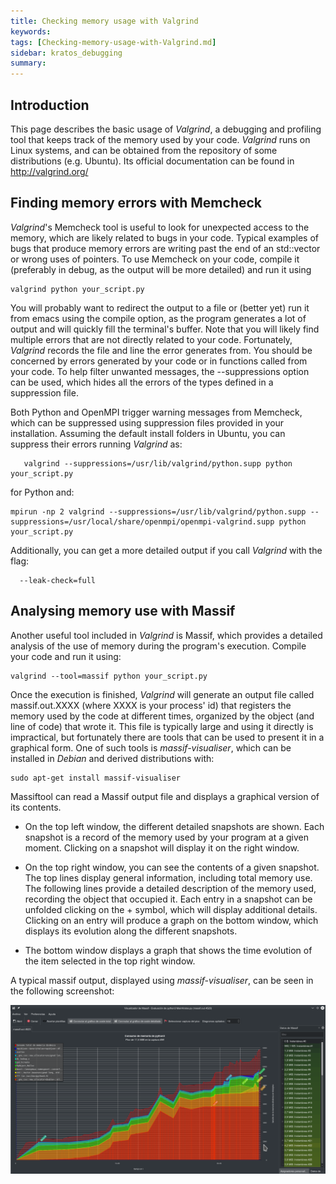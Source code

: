 ```yaml
---
title: Checking memory usage with Valgrind
keywords: 
tags: [Checking-memory-usage-with-Valgrind.md]
sidebar: kratos_debugging
summary: 
---
```



## Introduction

This page describes the basic usage of _Valgrind_, a debugging and profiling tool that keeps track of the memory used by your code. _Valgrind_ runs on Linux systems, and can be obtained from the repository of some distributions (e.g. Ubuntu). Its official documentation can be found in http://valgrind.org/

##  Finding memory errors with Memcheck 

_Valgrind_'s Memcheck tool is useful to look for unexpected access to the memory, which are likely related to bugs in your code. Typical examples of bugs that produce memory errors are writing past the end of an std::vector or wrong uses of pointers. To use Memcheck on your code, compile it (preferably in debug, as the output will be more detailed) and run it using 

    valgrind python your_script.py

You will probably want to redirect the output to a file or (better yet) run it from emacs using the compile option, as the program generates a lot of output and will quickly fill the terminal's buffer. Note that you will likely find multiple errors that are not directly related to your code. Fortunately, _Valgrind_ records the file and line the error generates from. You should be concerned by errors generated by your code or in functions called from your code. To help filter unwanted messages, the --suppressions option can be used, which hides all the errors of the types defined in a suppression file.

Both Python and OpenMPI trigger warning messages from Memcheck, which can be suppressed using suppression files provided in your installation. Assuming the default install folders in Ubuntu, you can suppress their errors running _Valgrind_ as:

       valgrind --suppressions=/usr/lib/valgrind/python.supp python your_script.py

for Python and:

    mpirun -np 2 valgrind --suppressions=/usr/lib/valgrind/python.supp --suppressions=/usr/local/share/openmpi/openmpi-valgrind.supp python your_script.py
 
 Additionally, you can get a more detailed output if you call _Valgrind_ with the flag:
 
      --leak-check=full
 
## Analysing memory use with Massif 

Another useful tool included in _Valgrind_ is Massif, which provides a detailed analysis of the use of memory during the program's execution. Compile your code and run it using:

    valgrind --tool=massif python your_script.py

Once the execution is finished, _Valgrind_ will generate an output file called massif.out.XXXX (where XXXX is your process' id) that registers the memory used by the code at different times, organized by the object (and line of code) that wrote it. This file is typically large and using it directly is impractical, but fortunately there are tools that can be used to present it in a graphical form. One of such tools is _massif-visualiser_, which can be installed in _Debian_ and derived distributions with:

    sudo apt-get install massif-visualiser

Massiftool can read a Massif output file and displays a graphical version of its contents.

* On the top left window, the different detailed snapshots are shown. Each snapshot is a record of the memory used by your program at a given moment. Clicking on a snapshot will display it on the right window. 

* On the top right window, you can see the contents of a given snapshot. The top lines display general information, including total memory use. The following lines provide a detailed description of the memory used, recording the object that occupied it. Each entry in a snapshot can be unfolded clicking on the + symbol, which will display additional details. Clicking on an entry will produce a graph on the bottom window, which displays its evolution along the different snapshots. 

* The bottom window displays a graph that shows the time evolution of the item selected in the top right window. 

A typical massif output, displayed using _massif-visualiser_, can be seen in the following screenshot:

![](https://raw.githubusercontent.com/KratosMultiphysics/Documentation/master/Wiki_files/Checking_memory_use_with_Valgrind/massif.png)
 